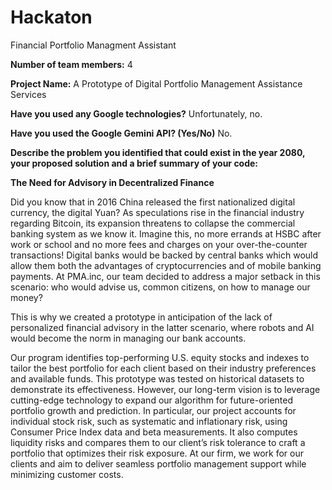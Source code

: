 # Hackaton
Financial Portfolio Managment Assistant 

**Number of team members:** 4

**Project Name:** A Prototype of Digital Portfolio Management Assistance Services

**Have you used any Google technologies?** Unfortunately, no.

**Have you used the Google Gemini API? (Yes/No)** No.

**Describe the problem you identified that could exist in the year 2080, your proposed solution and a brief summary of your code:**

**The Need for Advisory in Decentralized Finance**

Did you know that in 2016 China released the first nationalized digital currency, the digital Yuan? As speculations rise in the financial industry regarding Bitcoin, its expansion threatens to collapse the commercial banking system as we know it. Imagine this, no more errands at HSBC after work or school and no more fees and charges on your over-the-counter transactions! Digital banks would be backed by central banks which would allow them both the advantages of cryptocurrencies and of mobile banking payments. At PMA.inc, our team decided to address a major setback in this scenario: who would advise us, common citizens, on how to manage our money?

This is why we created a prototype in anticipation of the lack of personalized financial advisory in the latter scenario, where robots and AI would become the norm in managing our bank accounts.

Our program identifies top-performing U.S. equity stocks and indexes to tailor the best portfolio for each client based on their industry preferences and available funds. This prototype was tested on historical datasets to demonstrate its effectiveness. However, our long-term vision is to leverage cutting-edge technology to expand our algorithm for future-oriented portfolio growth and prediction. In particular, our project accounts for individual stock risk, such as systematic and inflationary risk, using Consumer Price Index data and beta measurements. It also computes liquidity risks and compares them to our client’s risk tolerance to craft a portfolio that optimizes their risk exposure. At our firm, we work for our clients and aim to deliver seamless portfolio management support while minimizing customer costs.
